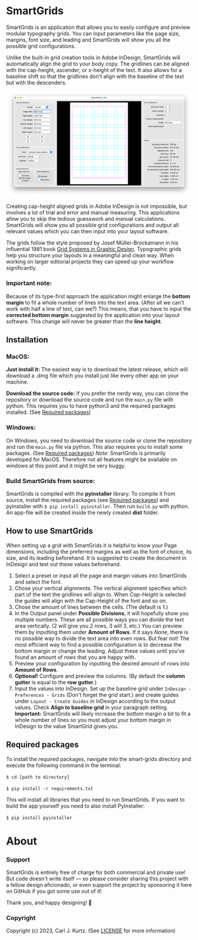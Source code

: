 # SmartGrids

SmartGrids is an application that allows you to easily configure and preview modular typography grids.
You can input parameters like the page size, margins, font size, and leading and SmartGrids will show you all the possible grid configurations.

Unlike the built-in grid creation tools in Adobe InDesign, SmartGrids will automatically align the grid to your body copy. The gridlines can be aligned with the cap-height, ascender, or x-height of the text. It also allows for a baseline shift so that the gridlines don't align with the baseline of the text but with the descenders.

![preview image](assets/readme_image-1.png)

Creating cap-height aligned grids in Adobe InDesign is not impossible, but involves a lot of trial and error and manual measuring. This applications allow you to skip the tedious guesswork and manual calculations. SmartGrids will show you all possible grid configurations and output all relevant values which you can then input into your layout software.

The grids follow the style proposed by Josef Müller-Brockamann in his influential 1981 book [Grid Systems in Graphic Design](https://books.google.de/books/about/Grid_Systems_in_Graphic_Design_a_Visual.html?id=YOgtwAEACAAJ&redir_esc=y). Typographic grids help you structure your layouts in a meaningful and clean way. When working on larger editorial projects they can speed up your workflow significantly.

### Important note:
Because of its type-first approach the application might enlarge the **bottom margin** to fit a whole number of lines into the text area. (After all we can't work with half a line of text, can we?) This means, that you have to input the **corrected bottom margin** suggested by the application into your layout software. This change will never be greater than the **line height**.

## Installation
### MacOS:
**Just install it:**
The easiest way is to download the latest release, which will download a .dmg file which you install just like every other app on your machine.

**Download the source code:**
If you prefer the nerdy way, you can clone the repository or download the source code and run the ```main.py``` file with python.
This requires you to have python3 and the required packages installed. (See [Required packages](#Required-packages))

### Windows:
On Windows, you need to download the source code or clone the repository and run the ```main.py``` file via python. This also requires you to install some packages. (See [Required packages](#Required-packages))
*Note:* SmartGrids is primarily developed for MacOS. Therefore not all features might be available on windows at this point and it might be very buggy.

### Build SmartGrids from source:
SmartGrids is compiled with the **pyinstaller** library. To compile it from source, install the required packages (see [Required packages](#Required-packages)) and pyinstaller with ```$ pip install pyinstaller```.
Then run ```build.py``` with python. An app-file will be created inside the newly created **dist** folder.

## How to use SmartGrids
When setting up a grid with SmartGrids it is helpful to know your Page dimensions, including the preferred margins as well as the font of choice, its size, and its leading beforehand. It is suggested to create the document in InDesign and test out these values beforehand.
1. Select a preset or input all the page and margin values into SmartGrids and select the font.
2. Chose your vertical alignments. The vertical alignment specifies which part of the text the gridlines will align to. When _Cap-Height_ is selected the guides will align with the Cap-Height of the font and so on.
3. Chose the amount of lines between the cells. (The default is 1.)
4. In the Output panel under **Possible Divisions**, it will hopefully show you multiple numbers. These are all possible ways you can divide the text area vertically. (2 will give you 2 rows, 3 will 3, etc.) You can preview them by inputting them under **Amount of Rows**. If it says _None_, there is no possible way to divide the text area into even rows. But fear not! The most efficient way to find a possible configuration is to decrease the bottom margin or change the leading. Adjust these values until you’ve found an amount of rows that you are happy with.
5. Preview your configuration by inputting the desired amount of rows into **Amount of Rows**.
6. **Optional!** Configure and preview the columns. (By default the **column gutter** is equal to the **row gutter**.)
7. Input the values into InDesign. Set up the baseline grid under ```InDesign - Preferences - Grids``` (Don't forget the grid start.) and create guides under ```Layout - Create Guides``` in InDesign according to the output values. Check **Align to baseline grid** in your paragraph setting. **Important:** SmartGrids will likely increase the bottom margin a bit to fit a whole number of lines so you must adjust your bottom margin in InDesign to the value SmartGrid gives you.

<a id="Required-packages"></a>
## Required packages
To install the required packages, navigate into the smart-grids directory and execute the following command in the terminal:

```$ cd [path to directory]```

```$ pip install -r requirements.txt```

This will install all libraries that you need to run SmartGrids. If you want to build the app yourself you need to also install PyInstaller:

```$ pip install pyinstaller```

# About
### Support
SmartGrids is entirely free of charge for both commercial and private use! But code doesn't write itself — so please consider sharing this project with a fellow design aficionado, or even support the project by sponsoring it here on GitHub if you got some use out of it!

Thank you, and happy designing! 🥳

### Copyright
Copyright (c) 2023, Carl J. Kurtz. (See [LICENSE](LICENSE) for more information)
